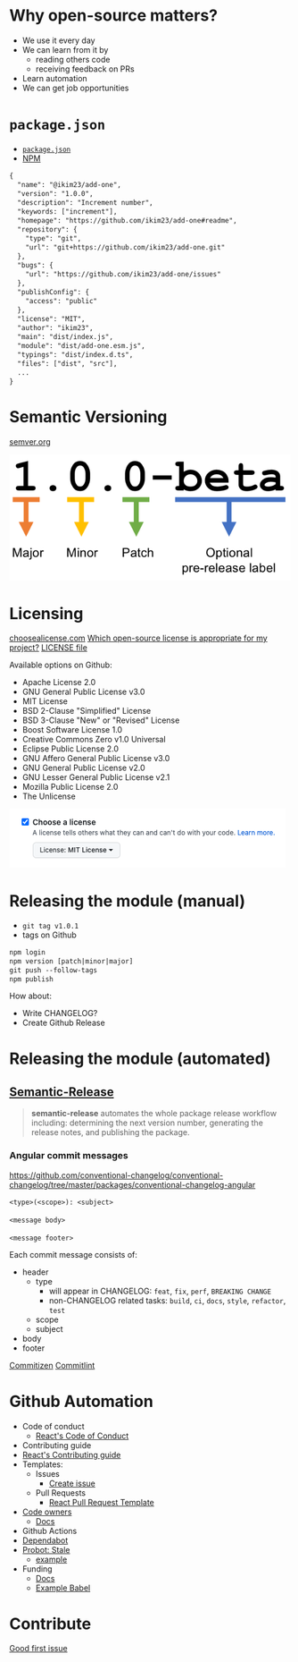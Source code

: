 # Why open-source matters?

- We use it every day
- We can learn from it by
  - reading others code
  - receiving feedback on PRs
- Learn automation
- We can get job opportunities

# `package.json`

- [`package.json`](../package.json)
- [NPM](https://www.npmjs.com/package/@ikim23/add-one)

```
{
  "name": "@ikim23/add-one",
  "version": "1.0.0",
  "description": "Increment number",
  "keywords: ["increment"],
  "homepage": "https://github.com/ikim23/add-one#readme",
  "repository": {
    "type": "git",
    "url": "git+https://github.com/ikim23/add-one.git"
  },
  "bugs": {
    "url": "https://github.com/ikim23/add-one/issues"
  },
  "publishConfig": {
    "access": "public"
  },
  "license": "MIT",
  "author": "ikim23",
  "main": "dist/index.js",
  "module": "dist/add-one.esm.js",
  "typings": "dist/index.d.ts",
  "files": ["dist", "src"],
  ...
}

```

# Semantic Versioning

[semver.org](https://semver.org/)

<img src="images/semver.png">

# Licensing

[choosealicense.com](https://choosealicense.com/)
[Which open-source license is appropriate for my project?](https://opensource.guide/legal/#which-open-source-license-is-appropriate-for-my-project)
[LICENSE file](https://github.com/ikim23/add-one/blob/master/LICENSE)

Available options on Github:

- Apache License 2.0
- GNU General Public License v3.0
- MIT License
- BSD 2-Clause "Simplified" License
- BSD 3-Clause "New" or "Revised" License
- Boost Software License 1.0
- Creative Commons Zero v1.0 Universal
- Eclipse Public License 2.0
- GNU Affero General Public License v3.0
- GNU General Public License v2.0
- GNU Lesser General Public License v2.1
- Mozilla Public License 2.0
- The Unlicense

<img src="images/license.png">

# Releasing the module (manual)

- `git tag v1.0.1`
- tags on Github

```
npm login
npm version [patch|minor|major]
git push --follow-tags
npm publish
```

How about:

- Write CHANGELOG?
- Create Github Release

# Releasing the module (automated)

## [Semantic-Release](https://semantic-release.gitbook.io/semantic-release/)

> **semantic-release** automates the whole package release workflow including: determining the next version number, generating the release notes, and publishing the package.

### Angular commit messages

https://github.com/conventional-changelog/conventional-changelog/tree/master/packages/conventional-changelog-angular

```
<type>(<scope>): <subject>

<message body>

<message footer>
```

Each commit message consists of:

- header
  - type
    - will appear in CHANGELOG: `feat`, `fix`, `perf`, `BREAKING CHANGE`
    - non-CHANGELOG related tasks: `build`, `ci`, `docs`, `style`, `refactor`, `test`
  - scope
  - subject
- body
- footer

[Commitizen](https://github.com/commitizen/cz-cli)
[Commitlint](https://github.com/conventional-changelog/commitlint)

# Github Automation

- Code of conduct
  - [React's Code of Conduct](https://github.com/facebook/react/blob/main/CODE_OF_CONDUCT.md)
- Contributing guide
- [React's Contributing guide](https://reactjs.org/docs/how-to-contribute.html)
- Templates:
  - Issues
    - [Create issue](https://github.com/facebook/react/issues)
  - Pull Requests
    - [React Pull Request Template](https://github.com/facebook/react/blob/main/.github/PULL_REQUEST_TEMPLATE.md)
- [Code owners](https://github.com/ikim23/add-one/blob/master/.github/CODEOWNERS)
  - [Docs](https://docs.github.com/en/repositories/managing-your-repositorys-settings-and-features/customizing-your-repository/about-code-owners)
- Github Actions
- [Dependabot](../.github/dependabot.yml)
- [Probot: Stale](../.github/stale.yml)
  - [example](https://github.com/facebook/react/issues/15556#issuecomment-572935885)
- Funding
  - [Docs](https://docs.github.com/en/repositories/managing-your-repositorys-settings-and-features/customizing-your-repository/displaying-a-sponsor-button-in-your-repository)
  - [Example Babel](https://github.com/babel/babel)

# Contribute

[Good first issue](https://github.com/facebook/react/labels/good%20first%20issue)
